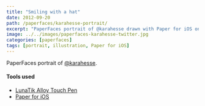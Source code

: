 ```yaml
---
title: "Smiling with a hat"
date: 2012-09-20
path: /paperfaces/karahesse-portrait/
excerpt: "PaperFaces portrait of @karahesse drawn with Paper for iOS on an iPad."
image: ../../images/paperfaces-karahesse-twitter.jpg
categories: [paperfaces]
tags: [portrait, illustration, Paper for iOS]
---
```


PaperFaces portrait of [@karahesse](https://twitter.com/karahesse).

#### Tools used

- [LunaTik Alloy Touch Pen](https://www.amazon.com/gp/product/B00821TR7G/ref=as_li_ss_tl?ie=UTF8&tag=mademist-20&linkCode=as2&camp=1789&creative=390957&creativeASIN=B00821TR7G)
- [Paper for iOS](https://paper.bywetransfer.com/)
